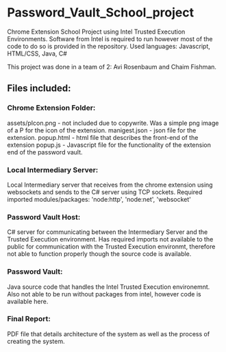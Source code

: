 # Password_Vault_School_project
Chrome Extension School Project using Intel Trusted Execution Environments. Software from Intel is required to run however most of the code to do so is provided in the repository. Used languages: Javascript, HTML/CSS, Java, C#

This project was done in a team of 2: Avi Rosenbaum and Chaim Fishman.

## Files included:
### Chrome Extension Folder:
assets/pIcon.png - not included due to copywrite. Was a simple png image of a P for the icon of the extension.
manigest.json - json file for the extension.
popup.html - html file that describes the front-end of the extension
popup.js - Javascript file for the functionality of the extension end of the password vault.

### Local Intermediary Server:
Local Intermediary server that receives from the chrome extension using websockets and sends to the C# server using TCP sockets.
Required imported modules/packages: 'node:http', 'node:net', 'websocket'

### Password Vault Host:
C# server for communicating between the Intermediary Server and the Trusted Execution environment.
Has required imports not available to the public for communication with the Trusted Execution environmt, therefore not able to function properly though the source code is available.

### Password Vault:
Java source code that handles the Intel Trusted Execution environemnt. Also not able to be run without packages from intel, however code is available here. 

### Final Report:
PDF file that details architecture of the system as well as the process of creating the system.
